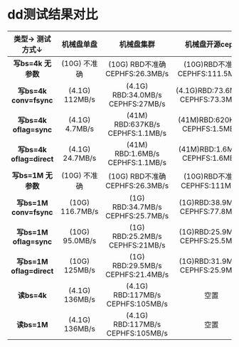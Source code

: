 # dd测试结果对比

| 类型→     测试方式↓ | **机械盘单盘** | **机械盘集群** | **机械盘开源ceph** | **ssd单盘** | **ssd集群 (做日志盘)** | **ssd开源ceph (做日志盘)** | **集群双网卡** |
| :------: | :------: | :------: | :------: | :------: | :------: |  :------: | :------: |
| **写bs=4k 无参数** | (10G) 不准确 | (10G) RBD不准确 CEPHFS:26.3MB/s | (10G)RBD不准确 CEPHFS:111.5MB/s | (10G) 不准确 | (10G) RBD不准确 CEPHFS:62.5MB/s | (10G) RBD不准确 CEPHFS:987MB/s | (10G)RBD不准确 CEPHFS:88MB/s |
| **写bs=4k conv=fsync**  | (4.1G) 112MB/s | (4.1G) RBD:34.0MB/s CEPHFS:27MB/s | (4.1G)RBD:73.6MB/s CEPHFS:73.3MB/s | (4.1G) 88.7MB/s | (4.1G) RBD:82.6MB/s CEPHFS:62.3MB/s | (4.1G) RBD:83.3MB/s CEPHFS:70.4MB/s | (4.1G)RBD:88.3MB/s CEPHFS:89.4MB/s |
| **写bs=4k oflag=sync** | (4.1G) 4.7MB/s | (41M) RBD:637KB/s CEPHFS:1.1MB/s | (41M)RBD:620KB/s CEPHFS:1.5MB/s | (1G) 10.2MB/s | (41M) RBD:662KB/s CEPHFS:1.1MB/s | (41M) RBD:677KB/s CEPHFS:1.6MB/s | (41M)RBD:660KB/s CEPHFS:1.1MB/s |
| **写bs=4k oflag=direct** | (4.1G) 24.7MB/s | (41M) RBD:1.6MB/s CEPHFS:1.1MB/s | (41M)RBD:1.6MB/s CEPHFS:1.6MB/s | (1G) 30MB/s | (41M) RBD:1.6MB/s CEPHFS:1.1MB/s | (41M) RBD:1.6MB/s CEPHFS:1.6MB/s | (41M)RBD:1.6MB/s CEPHFS:1.1MB/s |
| **写bs=1M 无参数** | (10G) 不准确 | (10G) RBD不准确 CEPHFS:26.3MB/s | (10G)RBD不准确 CEPHFS:111MB/s | (10G) 不准确 | (10G) RBD不准确 CEPHFS:63.2MB/s | (10G) RBD不准确 CEPHFS:1.3GB/s | (10G)RBD不准确 CEPHFS:89.2MB/s |
| **写bs=1M conv=fsync**  | (10G) 116.7MB/s | (1G) RBD:34.7MB/s CEPHFS:25.7MB/s | (1G)RBD:38.9MB/s CEPHFS:77.8MB/s | (10G) 94MB/s | (1G) RBD:86.3MB/s CEPHFS:61.8MB/s | (1G) RBD:24.8MB/s CEPHFS:82.5MB/s | (1G)RBD:93.4MB/s CEPHFS:87.5MB/s |
| **写bs=1M oflag=sync** | (10G) 95.0MB/s | (1G) RBD:25.2MB/s CEPHFS:21MB/s | (1G)RBD:25.9MB/s CEPHFS:25.5MB/s | (10G) 95.2MB/s | (1G) RBD:30.5MB/s CEPHFS:22.1MB/s | (1G) RBD:29.5MB/s CEPHFS:26.3MB/s | (1G)RBD:30.2MB/s CEPHFS:22.0MB/s |
| **写bs=1M oflag=direct** | (10G) 125MB/s | (1G) RBD:29.5MB/s CEPHFS:21.4MB/s | (1G)RBD:31.9MB/s CEPHFS:25.9MB/s | (10G) 95.7MB/s | (1G) RBD:36.1MB/s CEPHFS:22.5MB/s | (1G) RBD:34MB/s CEPHFS:26.9MB/s | (1G)RBD:35.9MB/s CEPHFS:22.4MB/s |
| **读bs=4k** | (4.1G) 136MB/s | (4.1G) RBD:117MB/s CEPHFS:105MB/s | 空置 | (4.1G) 142MB/s | (4.1G) RBD:115.3MB/s CEPHFS:105MB/s | 空置 | (4.1G)RBD:117MB/s CEPHFS:105MB/s |
| **读bs=1M** | (4.1G) 136MB/s | (4.1G) RBD:117MB/s CEPHFS:105MB/s | 空置 | (4.1G) 142MB/s | (4.1G) RBD:117MB/s CEPHFS:106MB/s | 空置 | (4.1G)RBD:117MB/s CEPHFS:105MB/s |
